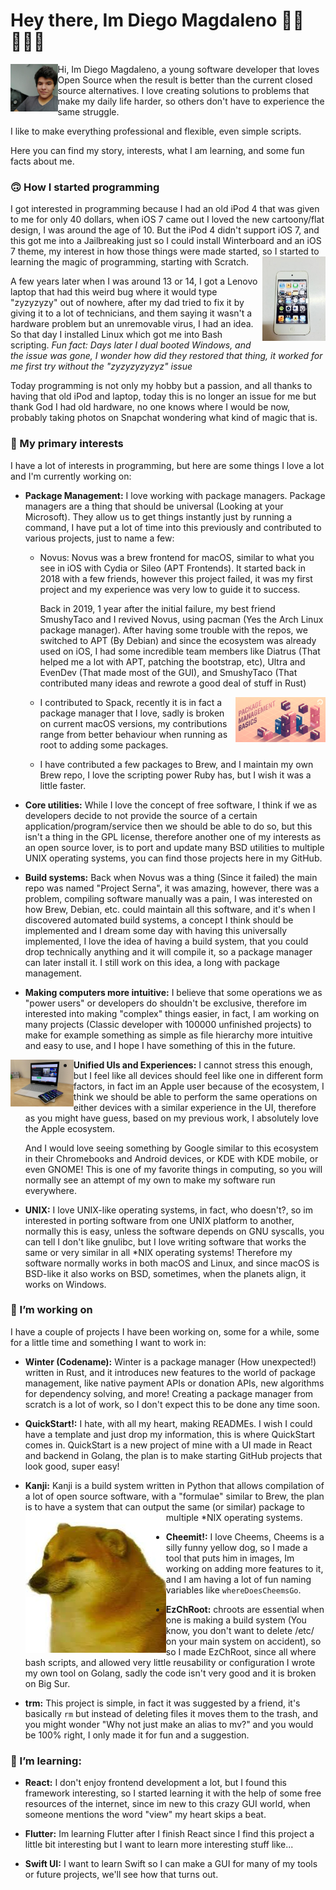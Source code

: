 # Hey there, Im Diego Magdaleno 👋🏼👨🏽‍💻

<img align="left" width=15% height=15% src="https://github.com/DiegoMagdaleno/DiegoMagdaleno/blob/master/images/diego.jpeg?raw=true"> Hi, Im Diego Magdaleno, a young software developer that loves Open Source when the result is better than the current closed source alternatives. I love creating solutions to problems that make my daily life harder, so others don't have to experience the same struggle.

I like to make everything professional and flexible, even simple scripts.

Here you can find my story, interests, what I am learning, and some fun facts about me.

### 🙃 How I started programming

I got interested in programming because I had an old iPod 4 that was given to me for only 40 dollars, when iOS 7 came out I loved the new cartoony/flat design, I was around the age of 10.  But the iPod 4 didn't support iOS 7, and this got me into a Jailbreaking just so I could install Winterboard and an iOS 7 theme, my interest in how those things were made started, so I started to learning the magic of programming, starting with Scratch.
<img align="right" width=20% height=20% src="https://github.com/DiegoMagdaleno/DiegoMagdaleno/blob/master/images/ipod.jpeg?raw=true">

A few years later when I was around 13 or 14, I got a Lenovo laptop that had this weird bug where it would type "zyzyzyzy" out of nowhere, after my dad tried to fix it by giving it to a lot of technicians, and them saying it wasn't a hardware problem but an unremovable virus, I had an idea. So that day I installed Linux which got me into Bash scripting. _Fun fact: Days later I dual booted Windows, and the issue was gone, I wonder how did they restored that thing, it worked for me first try without the "zyzyzyzyzyz" issue_

Today programming is not only my hobby but a passion, and all thanks to having that old iPod and laptop, today this is no longer an issue for me but thank God I had old hardware, no one knows where I would be now, probably taking photos on Snapchat wondering what kind of magic that is.

### 🔬 My primary interests

I have a lot of interests in programming, but here are some things I love a lot and I'm currently working on:

- **Package Management:** I love working with package managers. Package managers are a thing that should be universal (Looking at your Microsoft). They allow us to get things instantly just by running a command, I have put a lot of time into this previously and contributed to various projects, just to name a few:
  
  -  Novus: Novus was a brew frontend for macOS, similar to what you see in iOS with Cydia or Sileo (APT Frontends). It started back in 2018 with a few friends, however this project failed, it was my first project and my experience was very low to guide it to success.

      Back in 2019, 1 year after the initial failure, my best friend SmushyTaco and I revived Novus, using pacman (Yes the Arch Linux package manager). After having    some trouble with the repos, we switched to APT (By Debian) and since the ecosystem was already used on iOS, I had some incredible team members like Diatrus (That helped me a lot with APT, patching the bootstrap, etc), Ultra and EvenDev (That made most of the GUI), and SmushyTaco (That contributed many ideas and rewrote a good deal of stuff in Rust) 
    
    <img align="right" width=30% height=30% src="https://github.com/DiegoMagdaleno/DiegoMagdaleno/blob/master/images/pmb.png?raw=true">
    
  - I contributed to Spack, recently it is in fact a package manager that I love, sadly is broken on current macOS versions, my contributions range from better behaviour when running as root to adding some packages.
  
  - I have contributed a few packages to Brew, and I maintain my own Brew repo, I love the scripting power Ruby has, but I wish it was a little faster.
  
- **Core utilities:** While I love the concept of free software, I think if we as developers decide to not provide the source of a certain application/program/service then we should be able to do so, but this isn't a thing in the GPL license, therefore another one of my interests as an open source lover, is to port and update many BSD utilities to multiple UNIX operating systems, you can find those projects here in my GitHub.

- **Build systems:** Back when Novus was a thing (Since it failed) the main repo was named "Project Serna", it was amazing, however, there was a problem, compiling software manually was a pain, I was interested on how Brew, Debian, etc. could maintain all this software, and it's when I discovered automated build systems, a concept I think should be implemented and I dream some day with having this universally implemented, I love the idea of having a build system, that you could drop technically anything and it will compile it, so a package manager can later install it. I still work on this idea, a long with package management.

- **Making computers more intuitive:** I believe that some operations we as "power users" or developers do shouldn't be exclusive, therefore im interested into making "complex" things easier, in fact, I am working on many projects (Classic developer with 100000 unfinished projects) to make for example something as simple as file hierarchy more intuitive and easy to use, and I hope I have something of this in the future.


<img align="left"  width=20% height=20% src="https://github.com/DiegoMagdaleno/DiegoMagdaleno/blob/master/images/ecosystem.jpeg?raw=true">

- **Unified UIs and Experiences:** I cannot stress this enough, but I feel like all devices should feel like one in different form factors, in fact im an Apple user because of the ecosystem, I think we should be able to perform the same operations on either devices with a similar experience in the UI, therefore as you might have guess, based on my previous work, I absolutely love the Apple ecosystem. 
  
  And I would love seeing something by Google similar to this ecosystem in their Chromebooks and Android devices, or KDE with KDE mobile, or even GNOME! This is one of my favorite things in computing, so you will normally see an attempt of my own to make my software run everywhere. 
  
- **UNIX:** I love UNIX-like operating systems, in fact, who doesn't?, so im interested in porting software from one UNIX platform to another, normally this is easy, unless the software depends on GNU syscalls, you can tell I don't like gnulibc, but I love writing software that works the same or very similar in all *NIX operating systems! Therefore my software normally works in both macOS and Linux, and since macOS is BSD-like it also works on BSD, sometimes, when the planets align, it works on Windows.

### 🔭 I’m working on

I have a couple of projects I have been working on, some for a while, some for a little time and something I want to work in:

- **Winter (Codename):** Winter is a package manager (How unexpected!) written in Rust, and it introduces new features to the world of package management, like native payment APIs or donation APIs, new algorithms for dependency solving, and more! Creating a package manager from scratch is a lot of work, so I don't expect this to be done any time soon.

- **QuickStart!:** I hate, with all my heart, making READMEs. I wish I could have a template and just drop my information, this is where QuickStart comes in. QuickStart is a new project of mine with a UI made in React and  backend in Golang, the plan is to make starting GitHub projects that look good, super easy! 

- **Kanji:** Kanji is a build system written in Python that allows compilation of a lot of open source software, with a "formulae" similar to Brew, the plan is to have a system that can output the same (or similar) package to multiple *NIX operating systems. <img align="left" src="https://github.com/DiegoMagdaleno/DiegoMagdaleno/blob/master/images/cheems.jpeg?raw=true">


- **Cheemit!:** I love Cheems, Cheems is a silly funny yellow dog, so I made a tool that puts him in images, Im working on adding more features to it, and I am having a lot of fun naming variables like `whereDoesCheemsGo`.

- **EzChRoot:** chroots are essential when one is making a build system (You know, you don't want to delete /etc/ on your main system on accident), so so I made EzChRoot, since all where bash scripts, and allowed very little reusability or configuration I wrote my own tool on Golang, sadly the code isn't very good and it is broken on Big Sur.

- **trm:** This project is simple, in fact it was suggested by a friend, it's basically `rm` but instead of deleting files it moves them to the trash, and you might wonder "Why not just make an alias to mv?" and you would be 100% right, I only made it for fun and a suggestion.

 ### 🌱 I’m learning:
 
 - **React:** I don't enjoy frontend development a lot, but I found this framework interesting, so I started learning it with the help of some free resources of the internet, since im new to this crazy GUI world, when someone mentions the word "view" my heart skips a beat.
 
 - **Flutter:** Im learning Flutter after I finish React since I find this project a little bit interesting but I want to learn more interesting stuff like...
 
 - **Swift UI:** I want to learn Swift so I can make a GUI for many of my tools or future projects, we'll see how that turns out.
